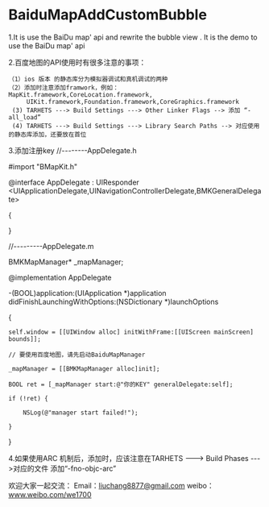 BaiduMapAddCustomBubble
=======================

1.It is  use the BaiDu map' api  and rewrite the bubble view . It is the demo to use the BaiDu map' api

2.百度地图的API使用时有很多注意的事项：

    （1）ios 版本 的静态库分为模拟器调试和真机调试的两种
    （2）添加时注意添加framwork，例如：MapKit.framework,CoreLocation.framework,
         UIKit.framework,Foundation.framework,CoreGraphics.framework
     (3) TARHETS ---> Build Settings ---> Other Linker Flags --> 添加 “-all_load”
     (4) TARHETS ---> Build Settings ---> Library Search Paths --> 对应使用的静态库添加，还要放在首位
     
3.添加注册key
//--------AppDelegate.h
 
 #import "BMapKit.h"
 
@interface AppDelegate : UIResponder &lt;UIApplicationDelegate,UINavigationControllerDelegate,BMKGeneralDelegate&gt;
 
{
 
}
 
//---------AppDelegate.m
 
BMKMapManager* _mapManager;
 
@implementation AppDelegate
 
-(BOOL)application:(UIApplication *)application didFinishLaunchingWithOptions:(NSDictionary *)launchOptions
 
{
 
    self.window = [[UIWindow alloc] initWithFrame:[[UIScreen mainScreen] bounds]];
 
    // 要使用百度地图，请先启动BaiduMapManager
 
    _mapManager = [[BMKMapManager alloc]init];
 
    BOOL ret = [_mapManager start:@"你的KEY" generalDelegate:self];
 
    if (!ret) {
 
        NSLog(@"manager start failed!");
 
    }
 
}

4.如果使用ARC 机制后，添加时，应该注意在TARHETS ---> Build Phases --->对应的文件 添加“-fno-objc-arc” 


欢迎大家一起交流：
Email：liuchang8877@gmail.com
weibo：www.weibo.com/we1700
